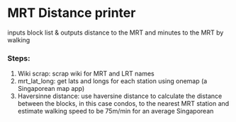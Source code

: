 # MRT Distance printer
inputs block list & outputs distance to the MRT and minutes to the MRT by walking

### Steps:
1. Wiki scrap: scrap wiki for MRT and LRT names 
2. mrt_lat_long: get lats and longs for each station using onemap (a Singaporean map app)
3. Haversinne distance: use haversine distance to calculate the distance between the blocks, in this case condos, to the nearest MRT station and estimate walking speed to be 75m/min for an average Singaporean
